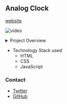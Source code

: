 ## Analog Clock
[website](https://clock-non-digital.netlify.app/)

![video](https://pbs.twimg.com/media/FeO04AHXgAAeYgi?format=jpg&name=small)

<details>
  <summary>Project Overview</summary>
  
  ### Overview
  
  The main purpose of the project was to demonstrate the use of and manipulation of the DOM
  together with adding dynamic data on the pages on the given set of time
  
  #### CSS
  
  - z-index
  
  ```css
    z-index: 4;
  ```
  
  - relative and absolute positioning
  #### Javascript
  ```js
   const currentDate = new Date();
  ```

</details>

- Technology Stack used
  - HTML
  - CSS
  - JavaScript

### Contact
- [Twitter](https://twitter.com/legitDeveloper)
- [GitHub](https://github.com/legit-develop)
